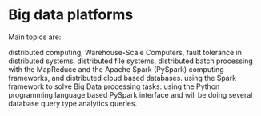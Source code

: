 # Big data platforms

Main topics are:

distributed computing,
Warehouse-Scale Computers,
fault tolerance in distributed systems,
distributed file systems,
distributed batch processing with the MapReduce and the Apache Spark (PySpark) computing frameworks, and
distributed cloud based databases.
using the Spark framework to solve Big Data processing tasks. 
using the Python programming language based PySpark interface and will be doing several database query type analytics queries.
